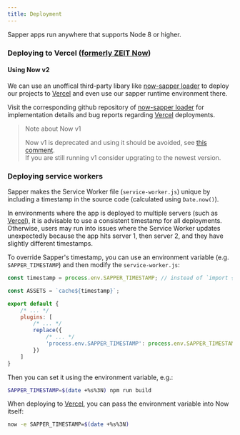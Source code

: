```yaml
---
title: Deployment
---
```


Sapper apps run anywhere that supports Node 8 or higher.

### Deploying to Vercel ([formerly ZEIT Now](https://vercel.com/blog/zeit-is-now-vercel))

#### Using Now v2

We can use an unoffical third-party libary like [now-sapper loader](https://www.npmjs.com/package/now-sapper) to deploy our projects to [Vercel] and even use our sapper runtime environment there.

Visit the corresponding github repository of [now-sapper loader](https://github.com/thgh/now-sapper#readme) for implementation details and bug reports regarding [Vercel] deployments.

> Note about Now v1
>
> Now v1 is deprecated and using it should be avoided, see [this comment](https://github.com/zeit/now/issues/1805#issuecomment-452470953).  
> If you are still running v1 consider upgrating to the newest version.

### Deploying service workers

Sapper makes the Service Worker file (`service-worker.js`) unique by including a timestamp in the source code
(calculated using `Date.now()`).

In environments where the app is deployed to multiple servers (such as [Vercel]), it is advisable to use a
consistent timestamp for all deployments. Otherwise, users may run into issues where the Service Worker
updates unexpectedly because the app hits server 1, then server 2, and they have slightly different timestamps.

To override Sapper's timestamp, you can use an environment variable (e.g. `SAPPER_TIMESTAMP`) and then modify
the `service-worker.js`:

```js
const timestamp = process.env.SAPPER_TIMESTAMP; // instead of `import { timestamp }`

const ASSETS = `cache${timestamp}`;

export default {
	/* ... */
	plugins: [
		/* ... */
		replace({
			/* ... */
			'process.env.SAPPER_TIMESTAMP': process.env.SAPPER_TIMESTAMP || Date.now()
		})
	]
}
```

Then you can set it using the environment variable, e.g.:

```bash
SAPPER_TIMESTAMP=$(date +%s%3N) npm run build
```

When deploying to [Vercel], you can pass the environment variable into Now itself:

```bash
now -e SAPPER_TIMESTAMP=$(date +%s%3N)
```

[Vercel]: https://vercel.com/home
